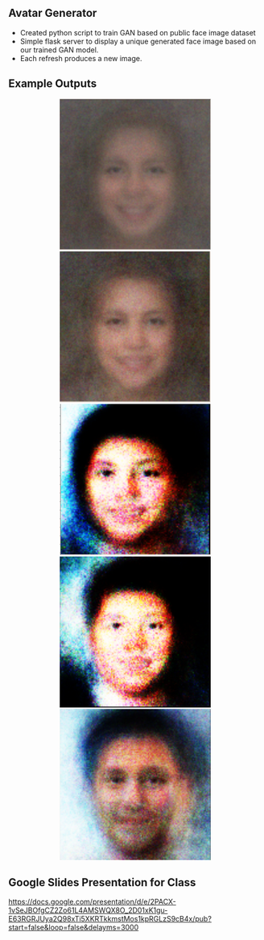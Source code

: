 ## Avatar Generator
- Created python script to train GAN based on public face image dataset
- Simple flask server to display a unique generated face image based on our trained GAN model.
- Each refresh produces a new image.

## Example Outputs

<p align="center">
  <img src="./example_images/face1.PNG" alt="Feature Image 1" width="300" height="300"/>
  <img src="./example_images/face2.PNG" alt="Feature Image 2" width="300" height="300"/>
  <img src="./example_images/face3.PNG" alt="Feature Image 3" width="300" height="300"/>
  <img src="./example_images/face4.PNG" alt="Feature Image 3" width="300" height="300"/>
  <img src="./example_images/face5.PNG" alt="Feature Image 3" width="300" height="300"/>
</p>


## Google Slides Presentation for Class

https://docs.google.com/presentation/d/e/2PACX-1vSeJBOfgCZ2Zo61L4AMSWQX8O_2D01xK1gu-E63RGRJUya2Q98xTi5XKRTkkmstMos1kpRGLzS9cB4x/pub?start=false&loop=false&delayms=3000
